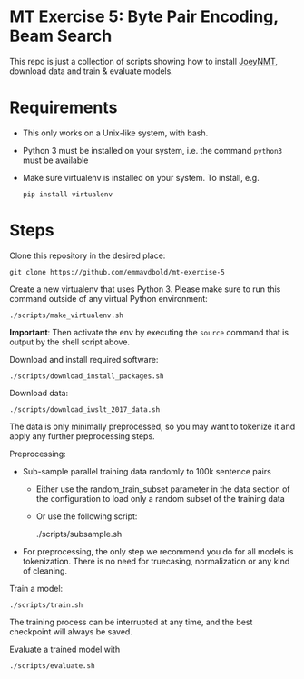 # MT Exercise 5: Byte Pair Encoding, Beam Search

This repo is just a collection of scripts showing how to install [JoeyNMT](https://github.com/joeynmt/joeynmt), download
data and train & evaluate models.

# Requirements

- This only works on a Unix-like system, with bash.
- Python 3 must be installed on your system, i.e. the command `python3` must be available
- Make sure virtualenv is installed on your system. To install, e.g.

    `pip install virtualenv`

# Steps

Clone this repository in the desired place:

    git clone https://github.com/emmavdbold/mt-exercise-5

Create a new virtualenv that uses Python 3. Please make sure to run this command outside of any virtual Python environment:

    ./scripts/make_virtualenv.sh

**Important**: Then activate the env by executing the `source` command that is output by the shell script above.

Download and install required software:

    ./scripts/download_install_packages.sh

Download data:

    ./scripts/download_iwslt_2017_data.sh

The data is only minimally preprocessed, so you may want to tokenize it and apply any further preprocessing steps.

Preprocessing:
- Sub-sample parallel training data randomly to 100k sentence pairs
  - Either use the random_train_subset parameter in the data section of the configuration to load only a random subset of the training data
  - Or use the following script:


    ./scripts/subsample.sh


- For preprocessing, the only step we recommend you do for all models is tokenization.
There is no need for truecasing, normalization or any kind of cleaning.





Train a model:

    ./scripts/train.sh

The training process can be interrupted at any time, and the best checkpoint will always be saved.

Evaluate a trained model with

    ./scripts/evaluate.sh
